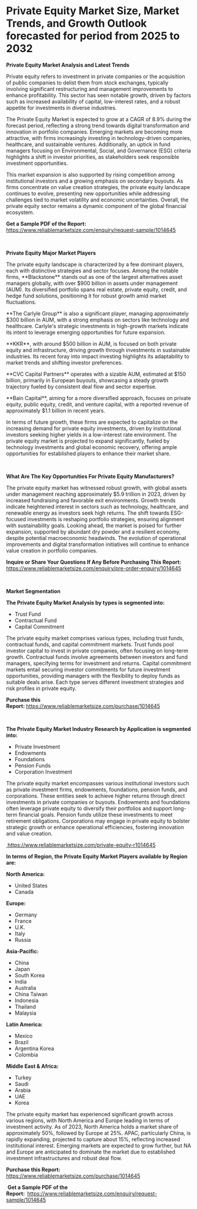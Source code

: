 <p><h1>Private Equity Market Size, Market Trends, and Growth Outlook forecasted for period from 2025 to 2032</h1></p><p><strong>Private Equity Market Analysis and Latest Trends</strong></p>
<p><p>Private equity refers to investment in private companies or the acquisition of public companies to delist them from stock exchanges, typically involving significant restructuring and management improvements to enhance profitability. This sector has seen notable growth, driven by factors such as increased availability of capital, low-interest rates, and a robust appetite for investments in diverse industries. </p><p>The Private Equity Market is expected to grow at a CAGR of 8.9% during the forecast period, reflecting a strong trend towards digital transformation and innovation in portfolio companies. Emerging markets are becoming more attractive, with firms increasingly investing in technology-driven companies, healthcare, and sustainable ventures. Additionally, an uptick in fund managers focusing on Environmental, Social, and Governance (ESG) criteria highlights a shift in investor priorities, as stakeholders seek responsible investment opportunities.</p><p>This market expansion is also supported by rising competition among institutional investors and a growing emphasis on secondary buyouts. As firms concentrate on value creation strategies, the private equity landscape continues to evolve, presenting new opportunities while addressing challenges tied to market volatility and economic uncertainties. Overall, the private equity sector remains a dynamic component of the global financial ecosystem.</p></p>
<p><strong>Get a Sample PDF of the Report:&nbsp;</strong> <a href="https://www.reliablemarketsize.com/enquiry/request-sample/1014645?utm_campaign=1889&utm_medium=2&utm_source=Github&utm_content=ia&utm_term=17042025&utm_id=private-equity">https://www.reliablemarketsize.com/enquiry/request-sample/1014645</a></p>
<p>&nbsp;</p>
<p><strong>Private Equity Major Market Players</strong></p>
<p><p>The private equity landscape is characterized by a few dominant players, each with distinctive strategies and sector focuses. Among the notable firms, **Blackstone** stands out as one of the largest alternatives asset managers globally, with over $900 billion in assets under management (AUM). Its diversified portfolio spans real estate, private equity, credit, and hedge fund solutions, positioning it for robust growth amid market fluctuations.</p><p>**The Carlyle Group** is also a significant player, managing approximately $300 billion in AUM, with a strong emphasis on sectors like technology and healthcare. Carlyle's strategic investments in high-growth markets indicate its intent to leverage emerging opportunities for future expansion.</p><p>**KKR**, with around $500 billion in AUM, is focused on both private equity and infrastructure, driving growth through investments in sustainable industries. Its recent foray into impact investing highlights its adaptability to market trends and shifting investor preferences.</p><p>**CVC Capital Partners** operates with a sizable AUM, estimated at $150 billion, primarily in European buyouts, showcasing a steady growth trajectory fueled by consistent deal flow and sector expertise. </p><p>**Bain Capital**, aiming for a more diversified approach, focuses on private equity, public equity, credit, and venture capital, with a reported revenue of approximately $1.1 billion in recent years. </p><p>In terms of future growth, these firms are expected to capitalize on the increasing demand for private equity investments, driven by institutional investors seeking higher yields in a low-interest rate environment. The private equity market is projected to expand significantly, fueled by technology investments and global economic recovery, offering ample opportunities for established players to enhance their market share.</p></p>
<p>&nbsp;</p>
<p><strong>What Are The Key Opportunities For Private Equity Manufacturers?</strong></p>
<p><p>The private equity market has witnessed robust growth, with global assets under management reaching approximately $5.9 trillion in 2023, driven by increased fundraising and favorable exit environments. Growth trends indicate heightened interest in sectors such as technology, healthcare, and renewable energy as investors seek high returns. The shift towards ESG-focused investments is reshaping portfolio strategies, ensuring alignment with sustainability goals. Looking ahead, the market is poised for further expansion, supported by abundant dry powder and a resilient economy, despite potential macroeconomic headwinds. The evolution of operational improvements and digital transformation initiatives will continue to enhance value creation in portfolio companies.</p></p>
<p><strong>Inquire or Share Your Questions If Any Before Purchasing This Report:</strong> <a href="https://www.reliablemarketsize.com/enquiry/pre-order-enquiry/1014645?utm_campaign=1889&utm_medium=2&utm_source=Github&utm_content=ia&utm_term=17042025&utm_id=private-equity">https://www.reliablemarketsize.com/enquiry/pre-order-enquiry/1014645</a></p>
<p>&nbsp;</p>
<p><strong>Market Segmentation</strong></p>
<p><strong>The Private Equity Market Analysis by types is segmented into:</strong></p>
<p><ul><li>Trust Fund</li><li>Contractual Fund</li><li>Capital Commitment</li></ul></p>
<p><p>The private equity market comprises various types, including trust funds, contractual funds, and capital commitment markets. Trust funds pool investor capital to invest in private companies, often focusing on long-term growth. Contractual funds involve agreements between investors and fund managers, specifying terms for investment and returns. Capital commitment markets entail securing investor commitments for future investment opportunities, providing managers with the flexibility to deploy funds as suitable deals arise. Each type serves different investment strategies and risk profiles in private equity.</p></p>
<p><strong>Purchase this Report:&nbsp;</strong><a href="https://www.reliablemarketsize.com/purchase/1014645?utm_campaign=1889&utm_medium=2&utm_source=Github&utm_content=ia&utm_term=17042025&utm_id=private-equity">https://www.reliablemarketsize.com/purchase/1014645</a></p>
<p>&nbsp;</p>
<p><strong>The Private Equity Market Industry Research by Application is segmented into:</strong></p>
<p><ul><li>Private Investment</li><li>Endowments</li><li>Foundations</li><li>Pension Funds</li><li>Corporation Investment</li></ul></p>
<p><p>The private equity market encompasses various institutional investors such as private investment firms, endowments, foundations, pension funds, and corporations. These entities seek to achieve higher returns through direct investments in private companies or buyouts. Endowments and foundations often leverage private equity to diversify their portfolios and support long-term financial goals. Pension funds utilize these investments to meet retirement obligations. Corporations may engage in private equity to bolster strategic growth or enhance operational efficiencies, fostering innovation and value creation.</p></p>
<p><a href="https://www.reliablemarketsize.com/private-equity-r1014645?utm_campaign=1889&utm_medium=2&utm_source=Github&utm_content=ia&utm_term=17042025&utm_id=private-equity">&nbsp;https://www.reliablemarketsize.com/private-equity-r1014645</a></p>
<p><strong>In terms of Region, the Private Equity Market Players available by Region are:</strong></p>
<p>
    <p> <strong> North America: </strong>
        <ul>
            <li>United States</li>
            <li>Canada</li>
        </ul>
        </p> 
    <p> <strong> Europe: </strong>
        <ul>
            <li>Germany</li>
            <li>France</li>
            <li>U.K.</li>
            <li>Italy</li>
            <li>Russia</li>
        </ul>
        </p> 
    <p> <strong> Asia-Pacific: </strong>
        <ul>
            <li>China</li>
            <li>Japan</li>
            <li>South Korea</li>
            <li>India</li>
            <li>Australia</li>
            <li>China Taiwan</li>
            <li>Indonesia</li>
            <li>Thailand</li>
            <li>Malaysia</li>
        </ul>
        </p> 
    <p> <strong> Latin America: </strong>
        <ul>
            <li>Mexico</li>
            <li>Brazil</li>
            <li>Argentina Korea</li>
            <li>Colombia</li>
        </ul>
        </p> 
    <p> <strong> Middle East & Africa: </strong>
        <ul>
            <li>Turkey</li>
            <li>Saudi</li>
            <li>Arabia</li>
            <li>UAE</li>
            <li>Korea</li>
        </ul>
    </p>
    </p>
<p><p>The private equity market has experienced significant growth across various regions, with North America and Europe leading in terms of investment activity. As of 2023, North America holds a market share of approximately 50%, followed by Europe at 25%. APAC, particularly China, is rapidly expanding, projected to capture about 15%, reflecting increased institutional interest. Emerging markets are expected to grow further, but NA and Europe are anticipated to dominate the market due to established investment infrastructures and robust deal flow.</p></p>
<p><strong>Purchase this Report: </strong><a href="https://www.reliablemarketsize.com/purchase/1014645?utm_campaign=1889&utm_medium=2&utm_source=Github&utm_content=ia&utm_term=17042025&utm_id=private-equity">https://www.reliablemarketsize.com/purchase/1014645</a></p>
<p>&nbsp;<strong>Get a Sample PDF of the Report:&nbsp;&nbsp;</strong><a href="https://www.reliablemarketsize.com/enquiry/request-sample/1014645?utm_campaign=1889&utm_medium=2&utm_source=Github&utm_content=ia&utm_term=17042025&utm_id=private-equity">https://www.reliablemarketsize.com/enquiry/request-sample/1014645</a></p>
<p><strong></strong></p>
<p><p></p><p></p><p></p></p>